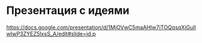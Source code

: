 # Презентация с идеями
https://docs.google.com/presentation/d/1MjOVwC5maAHlw7iTOQqsqXjGullwIwP3ZYEZ5IxsS_A/edit#slide=id.p

